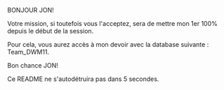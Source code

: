 BONJOUR JON!

Votre mission, si toutefois vous l'acceptez, sera de mettre mon 1er 100% depuis le début de la session.

Pour cela, vous aurez accès à mon devoir avec la database suivante : Team_DWM11.

Bon chance JON!

Ce README ne s'autodétruira pas dans 5 secondes.